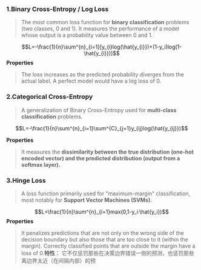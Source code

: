 ### 1.Binary Cross-Entropy / Log Loss

>The most common loss function for **binary classification** problems (two classes, 0 and 1). It measures the performance of a model whose output is a probability value between 0 and 1.

$$L=-\frac{1}{n}\sum^{n}_{i=1}[y_{i}log(\hat{y_{i}})+(1-y_i)log(1-\hat{y_{i}})]$$
**Properties**

>The loss increases as the predicted probability diverges from the actual label. A perfect model would have a log loss of 0.


### 2.Categorical Cross-Entropy

>A generalization of Binary Cross-Entropy used for **multi-class classification** problems.

$$L=-\frac{1}{n}\sum^{n}_{i=1}\sum^{C}_{j=1}y_{ij}log(\hat{y_{ij}})$$

**Properties**

>It measures the **dissimilarity between the true distribution (one-hot encoded vector) and the predicted distribution (output from a softmax layer).**

### 3.Hinge Loss

>A loss function primarily used for "maximum-margin" classification, most notably for **Support Vector Machines (SVMs)**.

$$L=\frac{1}{n}\sum^{n}_{i=1}max(0,1-y_i·\hat{y_i})$$
**Properties**

>It penalizes predictions that are not only on the wrong side of the decision boundary but also those that are too close to it (within the margin). Correctly classified points that are outside the margin have a loss of 0.**特性：** 它不仅惩罚那些在决策边界错误一侧的预测，也惩罚那些离边界太近（在间隔内部）的预